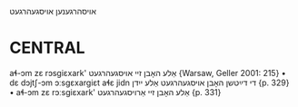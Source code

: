אויסהרגענען
אויסגעהרגעט

CENTRAL
========

aɬ-ɔm zɛ rɔsgiɛxark' אַלע האָבן זיי אויסגעהרגעט {Warsaw, Geller 2001: 215}
	•	dɛ dɔjtʃ-ɔm ɔːsgɛxargiɛt aɬɛ jidn די דײַטשן האָבן אויסגעהרגעט אַלע ייִדן {p. 329}
	•	aɬ-ɔm zɛ rɔːsgiɛxark' אַלע האָבן זיי אַרויסגעהרגעט {p. 331}
